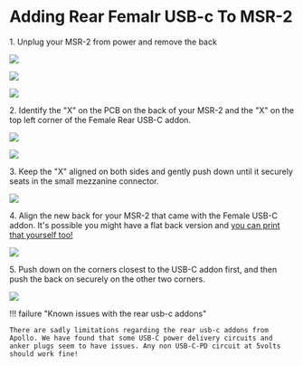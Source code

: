 # Adding Rear Femalr USB-c To MSR-2

1\. Unplug your MSR-2 from power and remove the back

![](../../../assets/msr-2-add-co2-pic-1.jpg)

![](../../../assets/msr-2-add-co2-pic-2.jpg)

![](../../../assets/msr-2-add-co2-pic-3-1.jpg)

2\. Identify the "X" on the PCB on the back of your MSR-2 and the "X" on the top left corner of the Female Rear USB-C addon.

![](assets/msr-2-female-usb-c-pic-1.jpeg)

![](assets/msr-2-female-usb-c-pic-2.jpeg)

3\. Keep the "X" aligned on both sides and gently push down until it securely seats in the small mezzanine connector.

![](assets/msr-2-female-usb-c-pic-3.jpeg)

4\. Align the new back for your MSR-2 that came with the Female USB-C addon. It's possible you might have a flat back version and <a href="https://www.printables.com/model/932026-apollo-automation-msr-2-mmwave-co2-multisensor-for/files#preview.file.oGG7K" target="_blank" rel="noreferrer nofollow noopener">you can print that yourself too!</a>

![](assets/msr-2-female-usb-c-pic-4.jpeg)

5\. Push down on the corners closest to the USB-C addon first, and then push the back on securely on the other two corners.

![](assets/msr-2-female-usb-c-pic-5.jpeg)

!!! failure "Known issues with the rear usb-c addons"

    There are sadly limitations regarding the rear usb-c addons from Apollo. We have found that some USB-C power delivery circuits and anker plugs seem to have issues. Any non USB-C-PD circuit at 5volts should work fine!